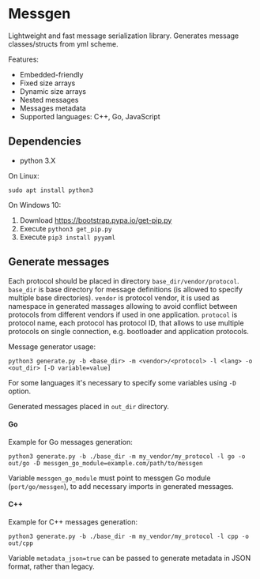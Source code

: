 # Messgen

Lightweight and fast message serialization library.
Generates message classes/structs from yml scheme.

Features:

- Embedded-friendly
- Fixed size arrays
- Dynamic size arrays
- Nested messages
- Messages metadata
- Supported languages: C++, Go, JavaScript

## Dependencies

- python 3.X

On Linux:

```
sudo apt install python3
```

On Windows 10:

1. Download https://bootstrap.pypa.io/get-pip.py
2. Execute `python3 get_pip.py`
3. Execute `pip3 install pyyaml`

## Generate messages

Each protocol should be placed in directory `base_dir/vendor/protocol`.
`base_dir` is base directory for message definitions (is allowed to specify multiple base directories).
`vendor` is protocol vendor, it is used as namespace in generated massages allowing to avoid conflict between protocols from different vendors if used in one application.
`protocol` is protocol name, each protocol has protocol ID, that allows to use multiple protocols on single connection, e.g. bootloader and application protocols.

Message generator usage:
```
python3 generate.py -b <base_dir> -m <vendor>/<protocol> -l <lang> -o <out_dir> [-D variable=value]
```

For some languages it's necessary to specify some variables using `-D` option.

Generated messages placed in `out_dir` directory.

#### Go

Example for Go messages generation:

```
python3 generate.py -b ./base_dir -m my_vendor/my_protocol -l go -o out/go -D messgen_go_module=example.com/path/to/messgen
```

Variable `messgen_go_module` must point to messgen Go module (`port/go/messgen`), to add necessary imports in generated messages.

#### C++

Example for C++ messages generation:

```
python3 generate.py -b ./base_dir -m my_vendor/my_protocol -l cpp -o out/cpp
```

Variable `metadata_json=true` can be passed to generate metadata in JSON format, rather than legacy.
